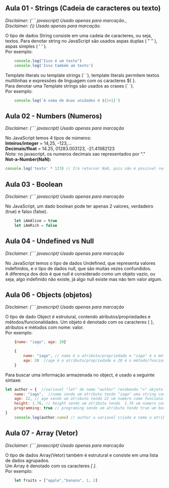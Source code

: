 ## Aula 01 - Strings (Cadeia de caracteres ou texto)
*Disclaimer: (``` javascript) Usado apenas para marcação.*,<br>
*Disclaimer: (\\) Usado apenas para marcação.*

O tipo de dados String consiste em uma cadeia de caracteres, ou seja, textos. Para denotar string no JavaScript são usados aspas duplas ( " " ), aspas simples ( ' ' ).<br>
Por exemplo: 
``` javascript
    console.log("Isso é um texto")
    console.log('Isso também um texto')
```
Template literals ou template strings (\` \`), template literals permitem textos multilinhas e expressões de linguagem com os caracteres ${ }. <br>
Para denotar uma Template strings são usados as crases (\` \`).<br>
Por exemplo:
``` javascript
    console.log(`A soma de duas unidades é ${1+1}`)
```


## Aula 02 - Numbers (Numeros)
*Disclaimer: (``` javascript) Usado apenas para marcação*

No JavaScript temos 4 tipos de números:<br>
**Inteiros/integer** = 14,25, -123,... <br>
**Decimais/float** = 14.25, 01283.003123, -21.41982123 <br>*Nota:* no javascript, os numeros decimais sao representados por "."<br>
**Not-a-Number(NaN):**
 ``` javascript
 console.log('texto' * 123) // Irá retornar NaN, pois não é possível realizar uma operação matemática entre um texto e numero.
```


## Aula 03 - Boolean
*Disclaimer: (``` javascript) Usado apenas para marcação*

No JavaScript, um dado boolean pode ter apenas 2 valores, verdadeiro (true) e falso (false).
``` javascript
    let iAmAlive = true
    let iAmRich = false
```
## Aula 04 - Undefined vs Null
*Disclaimer: (``` javascript) Usado apenas para marcação*

No JavaScript temos o tipo de dados Undefined, que representa valores indefinidos, e o tipo de dados null, que são muitas vezes confundidos.<br>
A diferença dos dois é que null é considerado como um objeto vazio, ou seja, algo indefinido não existe, já algo null existe mas não tem valor algum.<br>

## Aula 06 - Objects (objetos)
*Disclaimer: (``` javascript) Usado apenas para marcação*

O tipo de dado Object é estrutural, contendo atributos/propriedades e métodos/funcionalidades.
Um objeto é denotado com os caracteres { }, atributos e métodos com nome: valor.<br>
Por exemplo:
``` javascript  
    {name: "iago", age: 20}

    {
        name: "iago", // name é o atributo/propriedade e "iago" é o método/funcionalidade
        age: 20  //age é o atributo/propriedade e 20 é o método/funcionalidade
    }
```
Para buscar uma informação armazenada no object, é usado a seguinte sintaxe:
``` javascript
let author = {  //variavel "let" de nome "author" recebendo "=" objeto "{}".
    name: "iago",  //name sendo um atributo tendo "iago" uma string como funcionalidade.
    age: 22, // age sendo um atributo tendo 22 um numero como funcionalidade.
    height: 1.76, // height sendo um atributo tendo  1.76 um numero como funcionalidade
    programming: true // programing sendo um atributo tendo true um boolean como funcionalidade.
}
    console.log(author.name) // author a variavel criada e name o atributo buscado. Nesse caso, o log resultante será: "iago", pois é a funcionalidade atribuida ao name.

```



## Aula 07 - Array (Vetor)
*Disclaimer: (``` javascript) Usado apenas para marcação*

O tipo de dados Array(Vetor) também é estrutural e consiste em uma lista de dados agrupados.<br>
Um Array é denotado com os caracteres *[ ]*.<br>
Por exemplo:
``` javascript
    let fruits = ["apple","banana", 1, 2]
 
```
